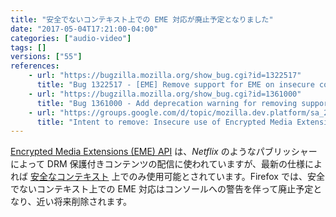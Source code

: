 ```yaml
---
title: "安全でないコンテキスト上での EME 対応が廃止予定となりました"
date: "2017-05-04T17:21:00-04:00"
categories: ["audio-video"]
tags: []
versions: ["55"]
references:
    - url: "https://bugzilla.mozilla.org/show_bug.cgi?id=1322517"
      title: "Bug 1322517 - [EME] Remove support for EME on insecure contexts"
    - url: "https://bugzilla.mozilla.org/show_bug.cgi?id=1361000"
      title: "Bug 1361000 - Add deprecation warning for removing support for EME on insecure contexts"
    - url: "https://groups.google.com/d/topic/mozilla.dev.platform/sa_2q8oEKgE/discussion"
      title: "Intent to remove: Insecure use of Encrypted Media Extensions"
---
```

[Encrypted Media Extensions (EME) API](https://developer.mozilla.org/ja/docs/Web/API/Encrypted_Media_Extensions_API) は、*Netflix* のようなパブリッシャーによって DRM 保護付きコンテンツの配信に使われていますが、最新の仕様によれば [安全なコンテキスト](https://developer.mozilla.org/ja/docs/Web/Security/Secure_Contexts) 上でのみ使用可能とされています。Firefox では、安全でないコンテキスト上での EME 対応はコンソールへの警告を伴って廃止予定となり、近い将来削除されます。
